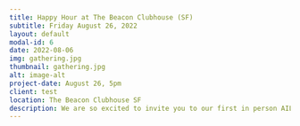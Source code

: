 ```yaml
---
title: Happy Hour at The Beacon Clubhouse (SF)
subtitle: Friday August 26, 2022
layout: default
modal-id: 6
date: 2022-08-06
img: gathering.jpg
thumbnail: gathering.jpg
alt: image-alt
project-date: August 26, 5pm
client: test
location: The Beacon Clubhouse SF
description: We are so excited to invite you to our first in person AILBA (Association of International Lawyers in the Bay Area) Happy Hour after the pandemic started. This event takes place on Friday August 26, 2022 at tge Beacon Clubhouse in SF, and is co-sponsored by <a href="https://www.osborneclarke.com/" target="_blank">Osborne Clarke</a> and <a href="https://www.legal.io/" target="_blank">Legal.io</a>. Our AILBA Happy Hour is a great opportunity to meet international lawyers or lawyers with an interest in the international legal community. Drinks and snacks will be provided. Space is limited and attendance reserved only for the first 40 respondents. Names will be checked to enter the venue. Please <strong><a href="https://docs.google.com/forms/d/1SPHScD_y0MiFxfd71xHuDSBBYB1T-1fXXj4_eQhIpy4/viewform?edit_requested=true" target="_blank">RSVP here</a></strong>
---
```

